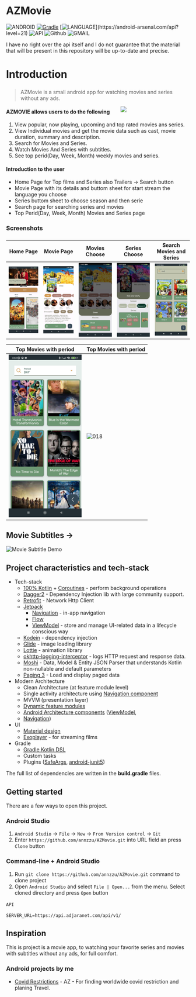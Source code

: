 # AZMovie

![ANDROID](https://badgen.net/badge/OS/Android?icon=https://raw.githubusercontent.com/androiddevnotes/awesome-android-kotlin-apps/master/assets/android.svg&color=3ddc84)
[![Gradle](https://img.shields.io/badge/gradle-7.0.2-blue.svg)](https://lv.binarybabel.org/catalog/gradle/latest)
[![LANGUAGE](https://badgen.net/badge/language/Kotlin?)](https://android-arsenal.com/api?level=21)
![API](https://img.shields.io/badge/API-21%2B-blue.svg?style=flat)
![Github](https://img.shields.io/badge/GitHub-annzzu-blue.svg?style=flat)
![GMAIL](https://img.shields.io/badge/Gmail-anaz.zurabashvili@gmail.com-blue.svg?style=flat)

I have no right over the api itself and I do not guarantee that the material that will be present in this repository will be up-to-date and precise.
# Introduction
###
> AZMovie is a small android app for watching movies and series without any ads.

<img width="190" align="right"  src="screenshots/demo.gif"/>


#### AZMOVIE allows users to do the following

1. View popular, now playing, upcoming and top rated movies ans series.
2. View Individual movies and get the movie data such as cast, movie duration, summary and description.
3. Search for Movies and Series.
4. Watch Movies And Series with subtitles.
5. See top perid(Day, Week, Month) weekly movies and series.


#### Introduction to the user

* Home Page for Top films and Series also Trailers -> Search button
* Movie Page with its details and buttom sheet for start stream the language you choose
* Series buttom sheet to choose season and then serie 
* Search page for searching series and movies
* Top Perid(Day, Week, Month) Movies and Series page


### Screenshots
###
Home Page | Movie Page | Movies Choose | Series Choose | Search Movies and Series
---|---|---|---|---
<img src="screenshots/home_page.jpg"  width="200" alt="018"/> | <img src="screenshots/movie_page.jpg"  width="200" alt="018" />  | <img src="screenshots/movie_bottom_sheet_shot.jpg"  width="200" alt="018" />| <img src="screenshots/rick&morty3.jpg" width="200" alt="018"  /> |  <img src="screenshots/search_shrek.jpg" width="200" alt="018">

Top Movies with period| Top Movies with period
---|---|
<img src="screenshots/movie_period_search.jpg"  width="200" alt="018"/> | <img src="screenshots/search_movie_period.gif"  width="200" alt="018" />  
   
## Movie Subtitles -> 

![Movie Subtitle Demo](screenshots/movie_subtitle.gif "Movie Subtitle")




## Project characteristics and tech-stack
* Tech-stack
    * [100% Kotlin](https://kotlinlang.org/) + [Coroutines](https://kotlinlang.org/docs/reference/coroutines-overview.html) - perform background operations
    * [Dagger2](https://github.com/google/dagger) - Dependency Injection lib with large community support.
    * [Retrofit](https://square.github.io/retrofit/) - Network Http Client
    * [Jetpack](https://developer.android.com/jetpack)
        * [Navigation](https://developer.android.com/topic/libraries/architecture/navigation/) - in-app navigation
        * [Flow](https://developer.android.com/kotlin/flow) 
        * [ViewModel](https://developer.android.com/topic/libraries/architecture/viewmodel) - store and manage UI-related data in a lifecycle conscious way
    * [Kodein](https://docs.kodein.org/) - dependency injection
    * [Glide](https://github.com/bumptech/glide) - image loading library
    * [Lottie](http://airbnb.io/lottie) - animation library
    * [okhttp-logging-interceptor](https://github.com/square/okhttp/blob/master/okhttp-logging-interceptor/README.md) - logs HTTP request and response data.
    * [Moshi](https://github.com/square/moshi) - Data, Model & Entity JSON Parser that understands Kotlin non-nullable and default parameters
    * [Paging 3](https://developer.android.com/topic/libraries/architecture/paging/v3-migration) -  Load and display paged data
* Modern Architecture
    * Clean Architecture (at feature module level)
    * Single activity architecture using [Navigation component](https://developer.android.com/guide/navigation/navigation-getting-started)
    * MVVM  (presentation layer)
    * [Dynamic feature modules](https://developer.android.com/studio/projects/dynamic-delivery)
    * [Android Architecture components](https://developer.android.com/topic/libraries/architecture) ([ViewModel](https://developer.android.com/topic/libraries/architecture/viewmodel), 
    * [Navigation](https://developer.android.com/jetpack/androidx/releases/navigation))
* UI
    * [Material design](https://material.io/design)
    * [Exoplayer](https://developer.android.com/guide/topics/media/exoplayer) - for streaming films
* Gradle
    * [Gradle Kotlin DSL](https://docs.gradle.org/current/userguide/kotlin_dsl.html)
    * Custom tasks
    * Plugins ([SafeArgs](https://developer.android.com/guide/navigation/navigation-pass-data#Safe-args),
      [android-junit5](https://github.com/mannodermaus/android-junit5))

The full list of dependencies are written in the **build.gradle** files.


## Getting started

There are a few ways to open this project.

### Android Studio

1. `Android Studio` -> `File` -> `New` -> `From Version control` -> `Git`
2. Enter `https://github.com/annzzu/AZMovie.git` into URL field an press `Clone` button

### Command-line + Android Studio

1. Run `git clone https://github.com/annzzu/AZMovie.git` command to clone project
2. Open `Android Studio` and select `File | Open...` from the menu. Select cloned directory and press `Open` button


`API`
```gradle.properties
SERVER_URL=https://api.adjaranet.com/api/v1/
```

## Inspiration

This is project is a movie app, to watching your favorite series and movies with subtitles without any ads, for full comfort.





### Android projects by me
- [Covid Restrictions](https://github.com/annzzu/AZ) - AZ - For finding worldwide covid restriction and planing Travel.

